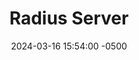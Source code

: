 ---
title: Radius Server
date: 2024-03-16 15:54:00 -0500
categories: [CCNP,AAA]
tags: [routersecurity,aaa,cisco]     # TAG names should always be lowercase
---